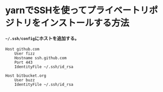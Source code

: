# yarnでSSHを使ってプライベートリポジトリをインストールする方法
#### `~/.ssh/config`にホストを追加する。
```
Host github.com
    User fizz
    Hostname ssh.github.com
    Port 443
    IdentityFile ~/.ssh/id_rsa

Host bitbucket.org
    User buzz
    IdentityFile ~/.ssh/id_rsa
```
